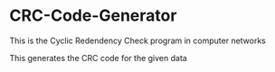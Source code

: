 # CRC-Code-Generator

This is the Cyclic Redendency Check program in computer networks

This generates the CRC code for the given data


